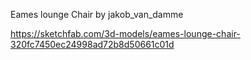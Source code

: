 Eames lounge Chair by jakob_van_damme

https://sketchfab.com/3d-models/eames-lounge-chair-320fc7450ec24998ad72b8d50661c01d
